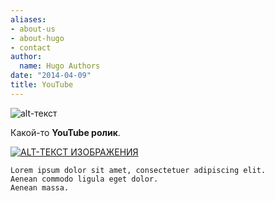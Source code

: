 ```yaml
---
aliases:
- about-us
- about-hugo
- contact
author:
  name: Hugo Authors
date: "2014-04-09"
title: YouTube
---
```

![alt-текст](https://encrypted-tbn0.gstatic.com/images?q=tbn:ANd9GcSXFKmlEdkummoHo4qL4Wmg1loaQ5CtcMBts2xNoHzPPHmLCuL0eEhzeGyKzurrueQxEQ&usqp=CAU "Просто картинка")

Какой-то **YouTube ролик**.

[![ALT-ТЕКСТ ИЗОБРАЖЕНИЯ](http://img.youtube.com/vi/-uXbbRzMK4o/0.jpg)](http://www.youtube.com/watch?v=-uXbbRzMK4o)


```
Lorem ipsum dolor sit amet, consectetuer adipiscing elit. 
Aenean commodo ligula eget dolor.
Aenean massa.
```